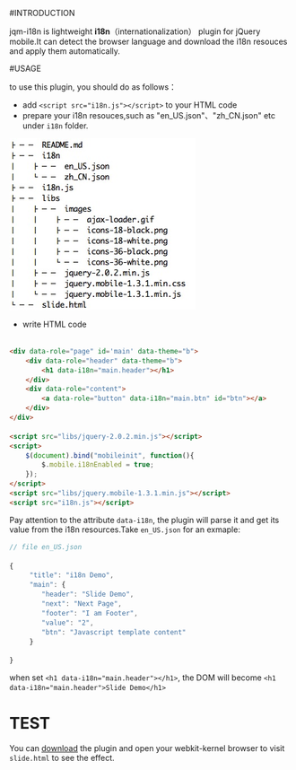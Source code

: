 #INTRODUCTION

jqm-i18n is lightweight **i18n**（internationalization） plugin for jQuery mobile.It can detect the browser language and download the i18n resouces and apply them automatically.


#USAGE

to use this plugin, you should do as follows：

- add `<script src="i18n.js"></script>` to your HTML code
- prepare your i18n resouces,such as "en_US.json"、"zh_CN.json" etc under `i18n` folder. 

![i18n resources](tree.png)

- write HTML code

``` html

<div data-role="page" id='main' data-theme="b">
    <div data-role="header" data-theme="b">
        <h1 data-i18n="main.header"></h1>
    </div>
    <div data-role="content">
		<a data-role="button" data-i18n="main.btn" id="btn"></a>
	</div>
</div>

<script src="libs/jquery-2.0.2.min.js"></script>
<script>
	$(document).bind("mobileinit", function(){
		$.mobile.i18nEnabled = true;
	});
</script>
<script src="libs/jquery.mobile-1.3.1.min.js"></script>
<script src="i18n.js"></script>
```

Pay attention to the attribute `data-i18n`, the plugin will parse it and get its value from the i18n resources.Take `en_US.json` for an exmaple:

``` js
// file en_US.json

{
     "title": "i18n Demo",
	 "main": {
		"header": "Slide Demo",
		"next": "Next Page",
		"footer": "I am Footer",
		"value": "2",
		"btn": "Javascript template content"
	 }

}
```

when set `<h1 data-i18n="main.header"></h1>`, the DOM will become `<h1 data-i18n="main.header">Slide Demo</h1>`

# TEST

You can [download](https://github.com/flyingzl/jqm-i18n/archive/master.zip) the plugin and open your webkit-kernel browser to visit `slide.html` to see the effect.

	
		


